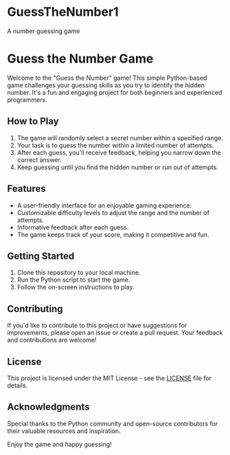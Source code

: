# GuessTheNumber1
A number guessing game 

# Guess the Number Game

Welcome to the "Guess the Number" game! This simple Python-based game challenges your guessing skills as you try to identify the hidden number. It's a fun and engaging project for both beginners and experienced programmers.

## How to Play

1. The game will randomly select a secret number within a specified range.
2. Your task is to guess the number within a limited number of attempts.
3. After each guess, you'll receive feedback, helping you narrow down the correct answer.
4. Keep guessing until you find the hidden number or run out of attempts.

## Features

- A user-friendly interface for an enjoyable gaming experience.
- Customizable difficulty levels to adjust the range and the number of attempts.
- Informative feedback after each guess.
- The game keeps track of your score, making it competitive and fun.

## Getting Started

1. Clone this repository to your local machine.
2. Run the Python script to start the game.
3. Follow the on-screen instructions to play.

## Contributing

If you'd like to contribute to this project or have suggestions for improvements, please open an issue or create a pull request. Your feedback and contributions are welcome!

## License

This project is licensed under the MIT License - see the [LICENSE](LICENSE) file for details.

## Acknowledgments

Special thanks to the Python community and open-source contributors for their valuable resources and inspiration.

Enjoy the game and happy guessing!
